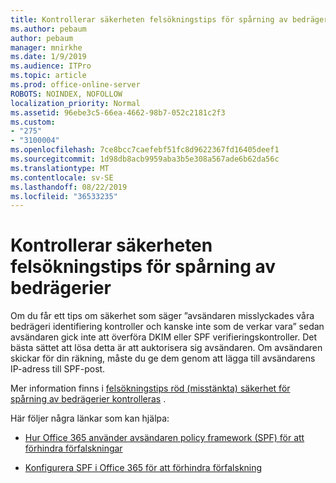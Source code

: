 ```yaml
---
title: Kontrollerar säkerheten felsökningstips för spårning av bedrägerier
ms.author: pebaum
author: pebaum
manager: mnirkhe
ms.date: 1/9/2019
ms.audience: ITPro
ms.topic: article
ms.prod: office-online-server
ROBOTS: NOINDEX, NOFOLLOW
localization_priority: Normal
ms.assetid: 96ebe3c5-66ea-4662-98b7-052c2181c2f3
ms.custom:
- "275"
- "3100004"
ms.openlocfilehash: 7ce8bcc7caefebf51fc8d9622367fd16405deef1
ms.sourcegitcommit: 1d98db8acb9959aba3b5e308a567ade6b62da56c
ms.translationtype: MT
ms.contentlocale: sv-SE
ms.lasthandoff: 08/22/2019
ms.locfileid: "36533235"
---
```

# <a name="troubleshooting-the-safety-tip-for-fraud-detection-checks"></a>Kontrollerar säkerheten felsökningstips för spårning av bedrägerier

Om du får ett tips om säkerhet som säger ”avsändaren misslyckades våra bedrägeri identifiering kontroller och kanske inte som de verkar vara” sedan avsändaren gick inte att överföra DKIM eller SPF verifieringskontroller. Det bästa sättet att lösa detta är att auktorisera sig avsändaren. Om avsändaren skickar för din räkning, måste du ge dem genom att lägga till avsändarens IP-adress till SPF-post.
  
Mer information finns i [felsökningstips röd (misstänkta) säkerhet för spårning av bedrägerier kontrolleras](https://blogs.msdn.microsoft.com/tzink/2016/11/02/troubleshooting-the-red-suspicious-safety-tip-for-fraud-detection-checks/) .
  
Här följer några länkar som kan hjälpa:
  
- [Hur Office 365 använder avsändaren policy framework (SPF) för att förhindra förfalskningar](https://docs.microsoft.com/office365/SecurityCompliance/how-office-365-uses-spf-to-prevent-spoofing)

- [Konfigurera SPF i Office 365 för att förhindra förfalskning](https://docs.microsoft.com/office365/SecurityCompliance/set-up-spf-in-office-365-to-help-prevent-spoofing)
